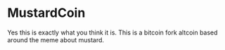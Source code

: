# MustardCoin
Yes this is exactly what you think it is. This is a bitcoin fork altcoin based around the meme about mustard.

